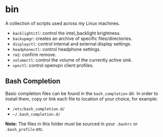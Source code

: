 # bin

A collection of scripts used across my Linux machines.

- `backlightctl`: control the intel_backlight brightness.
- `backupmgr`: creates an archive of specific files/directories.
- `displayctl`: control internal and external display settings.
- `headphonectl`: control headphone settings.
- `rm2`: confirm remove.
- `volumectl`: control the volume of the currently active sink.
- `vpnctl`: control openvpn client profiles.


## Bash Completion

Basic completion files can be found in the `bash_completion` dir. In order to install them, copy or link each file to location of your choice, for example:

- `/etc/bash_completion.d/`
- `~/.bash_completion.d/`

**Note:** The files in this folder must be sourced in your `.bashrc` or `.bash_profile` etc.
